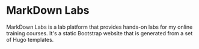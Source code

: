 # MarkDown Labs

MarkDown Labs is a lab platform that provides hands-on labs for my online training courses. It's a static Bootstrap website that is generated from a set of Hugo templates.
